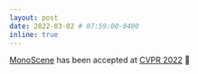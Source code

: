 ```yaml
---
layout: post
date: 2022-03-02 # 07:59:00-0400
inline: true
---
```


[MonoScene](https://cv-rits.github.io/MonoScene/) has been accepted at [CVPR 2022](https://cvpr2022.thecvf.com/) :tada:
